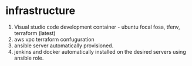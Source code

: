 ﻿# infrastructure
1. Visual studio code development container - ubuntu focal fosa, tfenv, terraform (latest)
2. aws vpc terraform confuguration
3. ansible server automatically provisioned.
4. jenkins and docker automatically installed on the desired servers using ansible role.
